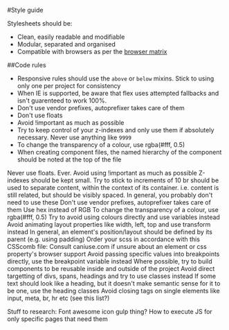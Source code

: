 #Style guide

Stylesheets should be:

- Clean, easily readable and modifiable
- Modular, separated and organised
- Compatible with browsers as per the [browser matrix](matrix)

##Code rules

- Responsive rules should use the `above` or `below` mixins. Stick to using only one per project for consistency
- When IE is supported, be aware that flex uses attempted fallbacks and isn't guarenteed to work 100%.
- Don't use vendor prefixes, autoprefixer takes care of them
- Don't use floats
- Avoid !important as much as possible
- Try to keep control of your z-indexes and only use them if absolutely necessary. Never use anything like `9999`
- To change the transparency of a colour, use rgba(#fff, 0.5)
- When creating component files, the named hierarchy of the component should be noted at the top of the file


Never use floats. Ever.
Avoid using !important as much as possible
Z-indexes should be kept small. Try to stick to increments of 10
br should be used to separate content, within the context of its container. i.e. content is still related, but should be visibly spaced. In general, you probably don't need to use these
Don't use vendor prefixes, autoprefixer takes care of them
Use hex instead of RGB
To change the transparency of a colour, use rgba(#fff, 0.5)
Try to avoid using colours directly and use variables instead
Avoid animating layout properties like width, left, top and use transform instead
In general, an element's position/layout should be defined by its parent (e.g. using padding)
Order your scss in accordance with this CSScomb file:
Consult caniuse.com if unsure about an element or css property's browser support
Avoid passing specific values into breakpoints directly, use the breakpoint variable instead
Where possible, try to build components to be reusable inside and outside of the project
Avoid direct targetting of divs, spans, headings and try to use classes instead
If some text should look like a heading, but it doesn't make semantic sense for it to be one, use the heading classes
Avoid closing tags on single elements like input, meta, br, hr etc (see this list?)

Stuff to research:
Font awesome icon gulp thing?
How to execute JS for only specific pages that need them
